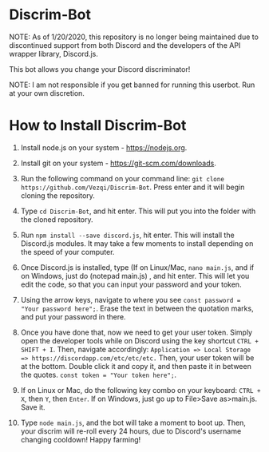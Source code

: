 # Discrim-Bot

NOTE: As of 1/20/2020, this repository is no longer being maintained due to discontinued support from both Discord and the developers of the API wrapper library, Discord.js. 

This bot allows you change your Discord discriminator!

NOTE: I am not responsible if you get banned for running this userbot. Run at your own discretion. 

# How to Install Discrim-Bot

1. Install node.js on your system - https://nodejs.org.

2. Install git on your system - https://git-scm.com/downloads.

3. Run the following command on your command line: `git clone https://github.com/Vezqi/Discrim-Bot`. Press enter and it will begin cloning the repository.

4. Type `cd Discrim-Bot`, and hit enter. This will put you into the folder with the cloned repository.

5. Run `npm install --save discord.js`, hit enter. This will install the Discord.js modules. It may take a few moments to install depending on the speed of your computer. 

6. Once Discord.js is installed, type (If on Linux/Mac, `nano main.js`, and if on Windows, just do (notepad main.js) , and hit enter. This will let you edit the code, so that you can input your password and your token.

7. Using the arrow keys, navigate to where you see `const password = "Your password here";`. Erase the text in between the quotation marks, and put your password in there. 

8. Once you have done that, now we need to get your user token. Simply open the developer tools while on Discord using the key shortcut `CTRL + SHIFT + I`. Then, navigate accordingly: `Application => Local Storage => https://discordapp.com/etc/etc/etc.` Then, your user token will be at the bottom. Double click it and copy it, and then paste it in between the quotes. `const token = "Your token here";`.

9. If on Linux or Mac, do the following key combo on your keyboard: `CTRL + X`, then `Y`, then `Enter`. If on Windows, just go up to File>Save as>main.js. Save it.

10. Type `node main.js`, and the bot will take a moment to boot up. Then, your discrim will re-roll every 24 hours, due to Discord's username changing cooldown! Happy farming!

